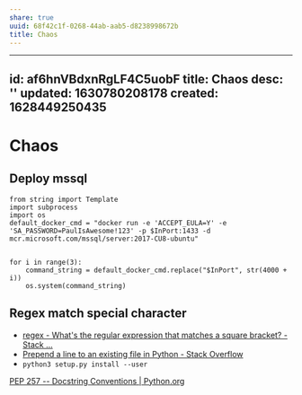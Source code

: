 ```yaml
---
share: true
uuid: 68f42c1f-0268-44ab-aab5-d8238998672b
title: Chaos
---
```

---
id: af6hnVBdxnRgLF4C5uobF
title: Chaos
desc: ''
updated: 1630780208178
created: 1628449250435
---
# Chaos
Deploy mssql
------------

    from string import Template 
    import subprocess
    import os
    default_docker_cmd = "docker run -e 'ACCEPT_EULA=Y' -e 'SA_PASSWORD=PaulIsAwesome!123' -p $InPort:1433 -d mcr.microsoft.com/mssql/server:2017-CU8-ubuntu"
    
    
    for i in range(3):
        command_string = default_docker_cmd.replace("$InPort", str(4000 + i))
        os.system(command_string)
    

Regex match special character
-----------------------------

*   [regex - What's the regular expression that matches a square bracket? - Stack ...](https://stackoverflow.com/questions/928072/whats-the-regular-expression-that-matches-a-square-bracket)
*   [Prepend a line to an existing file in Python - Stack Overflow](https://stackoverflow.com/questions/4454298/prepend-a-line-to-an-existing-file-in-python)
*   `python3 setup.py install --user`

[PEP 257 -- Docstring Conventions | Python.org](https://www.python.org/dev/peps/pep-0257/)

